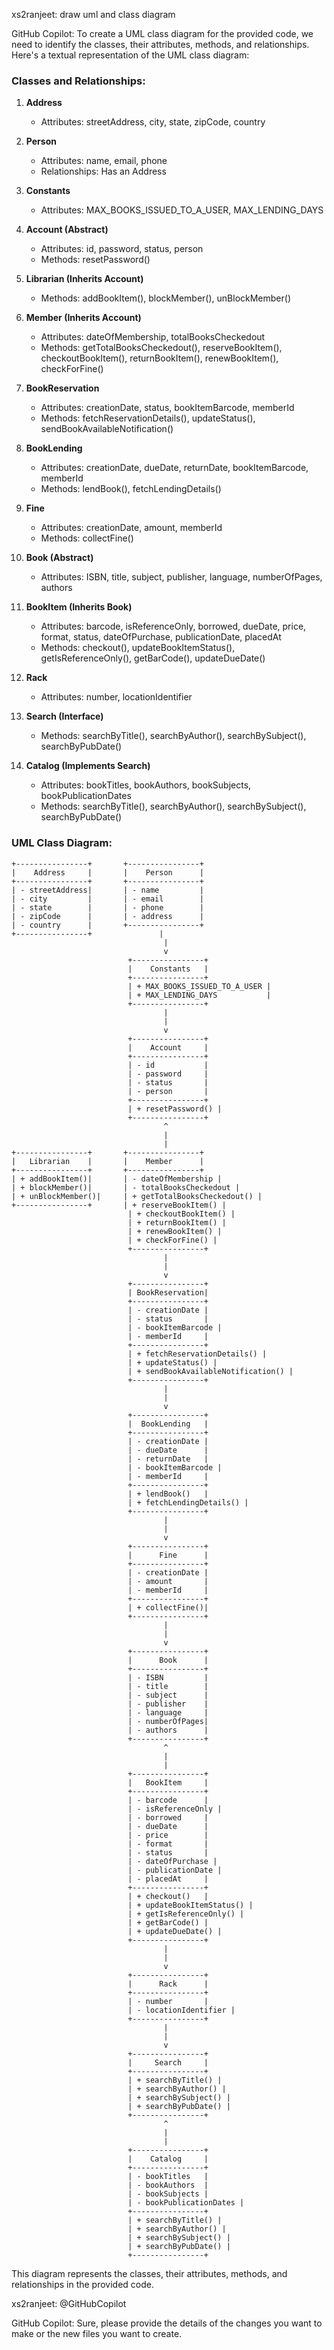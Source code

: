 

xs2ranjeet: draw uml and class diagram

GitHub Copilot: To create a UML class diagram for the provided code, we need to identify the classes, their attributes, methods, and relationships. Here's a textual representation of the UML class diagram:

### Classes and Relationships:
1. **Address**
   - Attributes: streetAddress, city, state, zipCode, country

2. **Person**
   - Attributes: name, email, phone
   - Relationships: Has an Address

3. **Constants**
   - Attributes: MAX_BOOKS_ISSUED_TO_A_USER, MAX_LENDING_DAYS

4. **Account (Abstract)**
   - Attributes: id, password, status, person
   - Methods: resetPassword()

5. **Librarian (Inherits Account)**
   - Methods: addBookItem(), blockMember(), unBlockMember()

6. **Member (Inherits Account)**
   - Attributes: dateOfMembership, totalBooksCheckedout
   - Methods: getTotalBooksCheckedout(), reserveBookItem(), checkoutBookItem(), returnBookItem(), renewBookItem(), checkForFine()

7. **BookReservation**
   - Attributes: creationDate, status, bookItemBarcode, memberId
   - Methods: fetchReservationDetails(), updateStatus(), sendBookAvailableNotification()

8. **BookLending**
   - Attributes: creationDate, dueDate, returnDate, bookItemBarcode, memberId
   - Methods: lendBook(), fetchLendingDetails()

9. **Fine**
   - Attributes: creationDate, amount, memberId
   - Methods: collectFine()

10. **Book (Abstract)**
    - Attributes: ISBN, title, subject, publisher, language, numberOfPages, authors

11. **BookItem (Inherits Book)**
    - Attributes: barcode, isReferenceOnly, borrowed, dueDate, price, format, status, dateOfPurchase, publicationDate, placedAt
    - Methods: checkout(), updateBookItemStatus(), getIsReferenceOnly(), getBarCode(), updateDueDate()

12. **Rack**
    - Attributes: number, locationIdentifier

13. **Search (Interface)**
    - Methods: searchByTitle(), searchByAuthor(), searchBySubject(), searchByPubDate()

14. **Catalog (Implements Search)**
    - Attributes: bookTitles, bookAuthors, bookSubjects, bookPublicationDates
    - Methods: searchByTitle(), searchByAuthor(), searchBySubject(), searchByPubDate()

### UML Class Diagram:
```plaintext
+----------------+       +----------------+
|    Address     |       |    Person      |
+----------------+       +----------------+
| - streetAddress|       | - name         |
| - city         |       | - email        |
| - state        |       | - phone        |
| - zipCode      |       | - address      |
| - country      |       +----------------+
+----------------+               |
                                  |
                                  v
                          +----------------+
                          |    Constants   |
                          +----------------+
                          | + MAX_BOOKS_ISSUED_TO_A_USER |
                          | + MAX_LENDING_DAYS           |
                          +----------------+
                                  |
                                  |
                                  v
                          +----------------+
                          |    Account     |
                          +----------------+
                          | - id           |
                          | - password     |
                          | - status       |
                          | - person       |
                          +----------------+
                          | + resetPassword() |
                          +----------------+
                                  ^
                                  |
                                  |
+----------------+       +----------------+
|   Librarian    |       |    Member      |
+----------------+       +----------------+
| + addBookItem()|       | - dateOfMembership |
| + blockMember()|       | - totalBooksCheckedout |
| + unBlockMember()|     | + getTotalBooksCheckedout() |
+----------------+       | + reserveBookItem() |
                          | + checkoutBookItem() |
                          | + returnBookItem() |
                          | + renewBookItem() |
                          | + checkForFine() |
                          +----------------+
                                  |
                                  |
                                  v
                          +----------------+
                          | BookReservation|
                          +----------------+
                          | - creationDate |
                          | - status       |
                          | - bookItemBarcode |
                          | - memberId     |
                          +----------------+
                          | + fetchReservationDetails() |
                          | + updateStatus() |
                          | + sendBookAvailableNotification() |
                          +----------------+
                                  |
                                  |
                                  v
                          +----------------+
                          |  BookLending   |
                          +----------------+
                          | - creationDate |
                          | - dueDate      |
                          | - returnDate   |
                          | - bookItemBarcode |
                          | - memberId     |
                          +----------------+
                          | + lendBook()   |
                          | + fetchLendingDetails() |
                          +----------------+
                                  |
                                  |
                                  v
                          +----------------+
                          |      Fine      |
                          +----------------+
                          | - creationDate |
                          | - amount       |
                          | - memberId     |
                          +----------------+
                          | + collectFine()|
                          +----------------+
                                  |
                                  |
                                  v
                          +----------------+
                          |      Book      |
                          +----------------+
                          | - ISBN         |
                          | - title        |
                          | - subject      |
                          | - publisher    |
                          | - language     |
                          | - numberOfPages|
                          | - authors      |
                          +----------------+
                                  ^
                                  |
                                  |
                          +----------------+
                          |   BookItem     |
                          +----------------+
                          | - barcode      |
                          | - isReferenceOnly |
                          | - borrowed     |
                          | - dueDate      |
                          | - price        |
                          | - format       |
                          | - status       |
                          | - dateOfPurchase |
                          | - publicationDate |
                          | - placedAt     |
                          +----------------+
                          | + checkout()   |
                          | + updateBookItemStatus() |
                          | + getIsReferenceOnly() |
                          | + getBarCode() |
                          | + updateDueDate() |
                          +----------------+
                                  |
                                  |
                                  v
                          +----------------+
                          |      Rack      |
                          +----------------+
                          | - number       |
                          | - locationIdentifier |
                          +----------------+
                                  |
                                  |
                                  v
                          +----------------+
                          |     Search     |
                          +----------------+
                          | + searchByTitle() |
                          | + searchByAuthor() |
                          | + searchBySubject() |
                          | + searchByPubDate() |
                          +----------------+
                                  ^
                                  |
                                  |
                          +----------------+
                          |    Catalog     |
                          +----------------+
                          | - bookTitles   |
                          | - bookAuthors  |
                          | - bookSubjects |
                          | - bookPublicationDates |
                          +----------------+
                          | + searchByTitle() |
                          | + searchByAuthor() |
                          | + searchBySubject() |
                          | + searchByPubDate() |
                          +----------------+
```

This diagram represents the classes, their attributes, methods, and relationships in the provided code.

xs2ranjeet: @GitHubCopilot 

GitHub Copilot: Sure, please provide the details of the changes you want to make or the new files you want to create.



